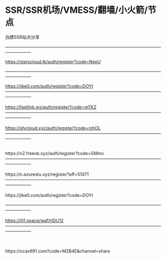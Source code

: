 # SSR/SSR机场/VMESS/翻墙/小火箭/节点
白嫖SSR站点分享


——————————————————————————————————————————  

https://starscloud.tk/auth/register?code=NeeU
                                        
—————————————————————————————————————————— </br>

https://jike0.com/auth/register?code=DOYt
</br> 
—————————————————————————————————————————— 
</br> 
</br>
https://fastlink.ws/auth/register?code=mTKZ
—————————————————————————————————————————— 
</br>
</br>
https://jdycloud.xyz/auth/register?code=mhOL
</br>
—————————————————————————————————————————— 
</br>

</br>
https://v2.freeok.xyz/auth/register?code=GMmc

</br>
—————————————————————————————————————————— 
</br>
</br>
https://n.azurestu.xyz/register?aff=51071
</br>
—————————————————————————————————————————— 
</br>
</br>
https://jike0.com/auth/register?code=DOYt
</br>

—————————————————————————————————————————— 
</br>
</br>
https://j01.space/waf/HDU12
</br>
—————————————————————————————————————————— 

</br>
</br>
https://ccav691.com?code=M2B4E&channel=share

</br>

